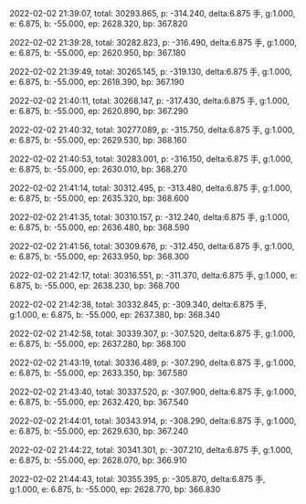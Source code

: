 2022-02-02 21:39:07, total: 30293.865, p: -314.240, delta:6.875 手, g:1.000, e: 6.875, b: -55.000, ep: 2628.320, bp: 367.820

2022-02-02 21:39:28, total: 30282.823, p: -316.490, delta:6.875 手, g:1.000, e: 6.875, b: -55.000, ep: 2620.950, bp: 367.180

2022-02-02 21:39:49, total: 30265.145, p: -319.130, delta:6.875 手, g:1.000, e: 6.875, b: -55.000, ep: 2618.390, bp: 367.190

2022-02-02 21:40:11, total: 30268.147, p: -317.430, delta:6.875 手, g:1.000, e: 6.875, b: -55.000, ep: 2620.890, bp: 367.290

2022-02-02 21:40:32, total: 30277.089, p: -315.750, delta:6.875 手, g:1.000, e: 6.875, b: -55.000, ep: 2629.530, bp: 368.160

2022-02-02 21:40:53, total: 30283.001, p: -316.150, delta:6.875 手, g:1.000, e: 6.875, b: -55.000, ep: 2630.010, bp: 368.270

2022-02-02 21:41:14, total: 30312.495, p: -313.480, delta:6.875 手, g:1.000, e: 6.875, b: -55.000, ep: 2635.320, bp: 368.600

2022-02-02 21:41:35, total: 30310.157, p: -312.240, delta:6.875 手, g:1.000, e: 6.875, b: -55.000, ep: 2636.480, bp: 368.590

2022-02-02 21:41:56, total: 30309.676, p: -312.450, delta:6.875 手, g:1.000, e: 6.875, b: -55.000, ep: 2633.950, bp: 368.300

2022-02-02 21:42:17, total: 30316.551, p: -311.370, delta:6.875 手, g:1.000, e: 6.875, b: -55.000, ep: 2638.230, bp: 368.700

2022-02-02 21:42:38, total: 30332.845, p: -309.340, delta:6.875 手, g:1.000, e: 6.875, b: -55.000, ep: 2637.380, bp: 368.340

2022-02-02 21:42:58, total: 30339.307, p: -307.520, delta:6.875 手, g:1.000, e: 6.875, b: -55.000, ep: 2637.280, bp: 368.100

2022-02-02 21:43:19, total: 30336.489, p: -307.290, delta:6.875 手, g:1.000, e: 6.875, b: -55.000, ep: 2633.350, bp: 367.580

2022-02-02 21:43:40, total: 30337.520, p: -307.900, delta:6.875 手, g:1.000, e: 6.875, b: -55.000, ep: 2632.420, bp: 367.540

2022-02-02 21:44:01, total: 30343.914, p: -308.290, delta:6.875 手, g:1.000, e: 6.875, b: -55.000, ep: 2629.630, bp: 367.240

2022-02-02 21:44:22, total: 30341.301, p: -307.210, delta:6.875 手, g:1.000, e: 6.875, b: -55.000, ep: 2628.070, bp: 366.910

2022-02-02 21:44:43, total: 30355.395, p: -305.870, delta:6.875 手, g:1.000, e: 6.875, b: -55.000, ep: 2628.770, bp: 366.830